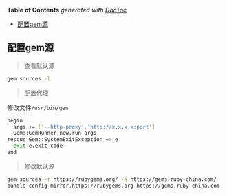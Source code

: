 <!-- START doctoc generated TOC please keep comment here to allow auto update -->
<!-- DON'T EDIT THIS SECTION, INSTEAD RE-RUN doctoc TO UPDATE -->
**Table of Contents**  *generated with [DocToc](https://github.com/thlorenz/doctoc)*

- [配置gem源](#%E9%85%8D%E7%BD%AEgem%E6%BA%90)

<!-- END doctoc generated TOC please keep comment here to allow auto update -->

## 配置gem源

> 查看默认源

```bash
gem sources -l
```    
> 配置代理

修改文件`/usr/bin/gem`

```bash
begin
  args += ['--http-proxy','http://x.x.x.x:port']
  Gem::GemRunner.new.run args
rescue Gem::SystemExitException => e
  exit e.exit_code
end
```
> 修改默认源

```bash
gem sources -r https://rubygems.org/ -a https://gems.ruby-china.com/
bundle config mirror.https://rubygems.org https://gems.ruby-china.com
```


